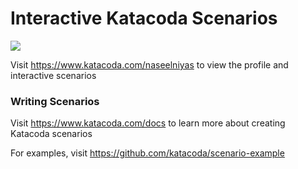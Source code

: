 # Interactive Katacoda Scenarios

[![](http://shields.katacoda.com/katacoda/naseelniyas/count.svg)](https://www.katacoda.com/naseelniyas "Get your profile on Katacoda.com")

Visit https://www.katacoda.com/naseelniyas to view the profile and interactive scenarios

### Writing Scenarios
Visit https://www.katacoda.com/docs to learn more about creating Katacoda scenarios

For examples, visit https://github.com/katacoda/scenario-example
